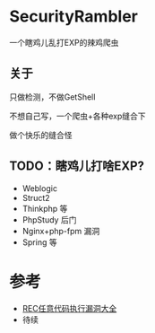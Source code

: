 # SecurityRambler
一个瞎鸡儿乱打EXP的辣鸡爬虫
## 关于

只做检测，不做GetShell

不想自己写，一个爬虫+各种exp缝合下

做个快乐的缝合怪


## TODO：瞎鸡儿打啥EXP?

  - Weblogic 
  - Struct2 
  - Thinkphp 等
  - PhpStudy 后门
  - Nginx+php-fpm 漏洞
  - Spring 等

# 参考

  - [REC任意代码执行漏洞大全](other/RCE漏洞执行大全.pdf)
  - 待续
